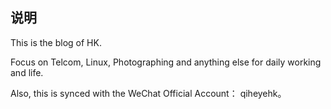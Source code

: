 ## 说明

This is the blog of HK.

Focus on Telcom, Linux, Photographing and anything else for daily working and life.

Also, this is synced with the WeChat Official Account： qiheyehk。


